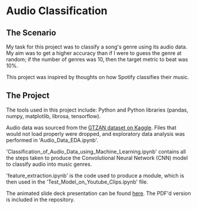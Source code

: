 # Audio Classification
## The Scenario

My task for this project was to classify a song's genre using its audio data. My aim was to get a higher accuracy than if I were to guess the genre at random; if the number of genres was 10, then the target metric to beat was 10%.

This project was inspired by thoughts on how Spotify classifies their music. 


## The Project

The tools used in this project include: Python and Python libraries (pandas, numpy, matplotlib, librosa, tensorflow).

Audio data was sourced from the [GTZAN dataset on Kaggle](https://www.kaggle.com/datasets/andradaolteanu/gtzan-dataset-music-genre-classification). Files that would not load properly were dropped, and exploratory data analysis was performed in 'Audio_Data_EDA.ipynb'. 

'Classification_of_Audio_Data_using_Machine_Learning.ipynb' contains all the steps taken to produce the Convolutional Neural Network (CNN) model to classify audio into music genres. 

'feature_extraction.ipynb' is the code used to produce a module, which is then used in the 'Test_Model_on_Youtube_Clips.ipynb' file. 

The animated slide deck presentation can be found [here](https://www.canva.com/design/DAGJ_ayphRI/afFF12HA3axhxRTSc2otRA/view?utm_content=DAGJ_ayphRI&utm_campaign=designshare&utm_medium=link&utm_source=editor). The PDF'd version is included in the repository.
